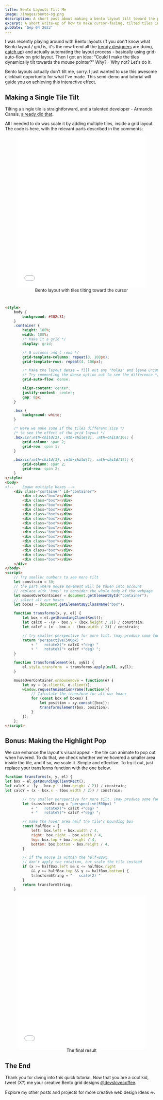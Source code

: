 ```yaml
---
title: Bento Layouts Tilt Me
image: /images/bento-og.png
description: A short post about making a bento layout tilt toward the pointer using HTML, javascript and css.
excerpt: A short write-up of how to make cursor-facing, tilted tiles in a bento grid.
pubDate: 'Sep 04 2023'
---
```


I was recently playing around with Bento layouts (if you don't know what Bento layout / grid is, it's the new trend all the <a class="external-link" href="https://bentogrids.com" target="_blank">trendy designers</a> are doing, <a class="external-link" href="https://www.webdesignerdepot.com/2023/07/what-is-the-bento-ui-trend-and-how-can-you-get-started" target="_blank">catch up</a>) and actually automating the layout process - basically using grid-auto-flow on grid layout. Then I got an idea: "Could I make the tiles dynamically tilt towards the mouse pointer?" Why? - Why not? Let's do it.

Bento layouts actually don't tilt me, sorry. I just wanted to use this awesome clickbait opportunity for what I've made. This semi-demo and tutorial will guide you on achieving this interactive effect.

## Making a Single Tile Tilt

Tilting a single tile is straightforward, and a talented developer - Armando Canals, <a class="external-link" href="https://armandocanals.com/posts/CSS-transform-rotating-a-3D-object-perspective-based-on-mouse-position.html" target="_blank">already did that</a>.

All I needed to do was scale it by adding multiple tiles, inside a grid layout. The code is here, with the relevant parts described in the comments:

<figure>
    <iframe loading="lazy" title="The bento layout with tiles tilting towards the cursor" src="/assets/index-basic.html" height="500px" width="100%" style="border:none;"></iframe>
    <figcaption align="center">Bento layout with tiles tilting toward the cursor</figcaption>
</figure>

```html


<style>
    body {
        background: #302c31;
    }
    .container {
        height: 100%;
        width: 100%;
        /* Make it a grid */
        display: grid;

        /* 8 columns and 4 rows */
        grid-template-columns: repeat(8, 100px);
        grid-template-rows: repeat(4, 100px);

        /* Make the layout dense = fill out any "holes" and leave uncompleted rows if necessary */
        /* Try commenting the dense option out to see the difference */
        grid-auto-flow: dense;

        align-content: center;
        justify-content: center;
        gap: 8px;
    }

    .box {
        background: white;
    }

    /* Here we make some if the tiles different size */
    /* to see the effect of the grid layout */
    .box:is(:nth-child(2), :nth-child(8), :nth-child(10)) {
        grid-column: span 2;
        grid-row: span 1;
    }

    .box:is(:nth-child(3), :nth-child(7), :nth-child(13)) {
        grid-column: span 2;
        grid-row: span 2;
    }
</style>
<body>
<!--    Spawn multiple boxes -->
    <div class="container" id="container">
        <div class="box"></div>
        <div class="box"></div>
        <div class="box"></div>
        <div class="box"></div>
        <div class="box"></div>
        <div class="box"></div>
        <div class="box"></div>
        <div class="box"></div>
        <div class="box"></div>
        <div class="box"></div>
        <div class="box"></div>
        <div class="box"></div>
        <div class="box"></div>
        <div class="box"></div>
        <div class="box"></div>
    </div>
</body>
<script>
    // Try smaller numbers to see more tilt
    let constrain = 30;
    // the part where mouse movement will be taken into account
    // replace with 'body' to consider the whole body of the webpage
    let mouseOverContainer = document.getElementById("container");
    // select all our boxes
    let boxes = document.getElementsByClassName("box");

    function transforms(x, y, el) {
        let box = el.getBoundingClientRect();
        let calcX = -(y - box.y - (box.height / 2)) / constrain;
        let calcY = (x - box.x - (box.width / 2)) / constrain;

        // try smaller perspective for more tilt. (may produce some fun artifacts)
        return "perspective(500px) "
            + "   rotateX("+ calcX +"deg) "
            + "   rotateY("+ calcY +"deg) ";
    }

    function transformElement(el, xyEl) {
        el.style.transform  = transforms.apply(null, xyEl);
    }

    mouseOverContainer.onmousemove = function(e) {
        let xy = [e.clientX, e.clientY];
        window.requestAnimationFrame(function(){
            // Calculate the transform for all our boxes
            for (const box of boxes) {
                let position = xy.concat([box]);
                transformElement(box, position);
            }
        });
    };
</script>
```

## Bonus: Making the Highlight Pop

We can enhance the layout's visual appeal - the tile can animate to pop out when hovered. To do that, we check whether we've hovered a smaller area inside the tile, and if so, we scale it. Simple and effective. To try it out, just replace your transforms function with the one below.

```javascript
function transforms(x, y, el) {
let box = el.getBoundingClientRect();
let calcX = -(y - box.y - (box.height / 2)) / constrain;
let calcY = (x - box.x - (box.width / 2)) / constrain;

        // try smaller perspective for more tilt. (may produce some fun artifacts)
        let transformString = "perspective(500px) "
            + "   rotateX("+ calcX +"deg) "
            + "   rotateY("+ calcY +"deg) ";

        // make the hover area half the tile's bounding box
        const halfBox = {
            left: box.left + box.width / 4,
            right: box.right - box.width / 4,
            top: box.top + box.height / 4,
            bottom: box.bottom - box.height / 4,
        }

        // if the mouse is within the half-BBox, 
        // don't apply the rotation, but scale the tile instead
        if (x >= halfBox.left && x <= halfBox.right
            && y >= halfBox.top && y <= halfBox.bottom) {
            transformString = "   scale(2) "
        }
        return transformString;
    }
```
<figure>
    <iframe loading="lazy" title="The final result with tiles enlarging on hover" src="/assets/index-advanced.html" height="500px" width="100%" style="border:none;"></iframe>
    <figcaption align="center">The final result</figcaption>
</figure>

## The End

Thank you for diving into this quick tutorial. Now that you are a cool kid, tweet (X?) me your creative Bento grid designs <a class="external-link" href="https://x.com/devslovecoffee" target="_blank">@devslovecoffee</a>. 

Explore my other posts and projects for more creative web design ideas ☕.

